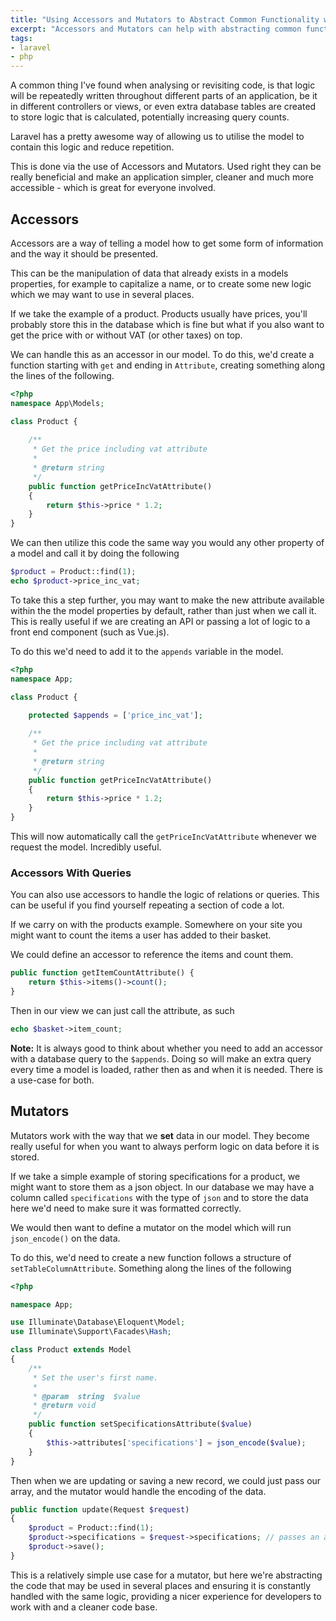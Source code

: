 ```yaml
---
title: "Using Accessors and Mutators to Abstract Common Functionality within Laravel"
excerpt: "Accessors and Mutators can help with abstracting common functionality in our application into one consistent location. By utilising them we can provide a more consistent codebase and improve the workflow between developers."
tags:
- laravel
- php
---
```


A common thing I've found when analysing or revisiting code, is that logic will be repeatedly written throughout different parts of an application, be it in different controllers or views, or even extra database tables are created to store logic that is calculated, potentially increasing query counts. 

Laravel has a pretty awesome way of allowing us to utilise the model to contain this logic and reduce repetition.

This is done via the use of Accessors and Mutators. Used right they can be really beneficial and make an application simpler, cleaner and much more accessible - which is great for everyone involved.

## Accessors

Accessors are a way of telling a model how to get some form of information and the way it should be presented. 

This can be the manipulation of data that already exists in a models properties, for example to capitalize a name, or to create some new logic which we may want to use in several places.

If we take the example of a product. Products usually have prices, you'll probably store this in the database which is fine but what if you also want to get the price with or without VAT (or other taxes) on top.  

We can handle this as an accessor in our model. To do this, we'd create a function starting with `get` and ending in `Attribute`, creating something along the lines of the following.

```php
<?php 
namespace App\Models;

class Product { 
 
    /**
     * Get the price including vat attribute
     *
     * @return string
     */
    public function getPriceIncVatAttribute()
    {
        return $this->price * 1.2;
    }
}  
```

We can then utilize this code the same way you would any other property of a model and call it by doing the following

```php
$product = Product::find(1);
echo $product->price_inc_vat;
```

To take this a step further, you may want to make the new attribute available within the the model properties by default, rather than just when we call it. This is really useful if we are creating an API or passing a lot of logic to a front end component (such as Vue.js).

To do this we'd need to add it to the `appends` variable in the model.

```php
<?php 
namespace App;

class Product {
 
    protected $appends = ['price_inc_vat'];

    /**
     * Get the price including vat attribute
     *
     * @return string
     */
    public function getPriceIncVatAttribute()
    {
        return $this->price * 1.2;
    }
}  
```

This will now automatically call the `getPriceIncVatAttribute` whenever we request the model. Incredibly useful.

### Accessors With Queries

You can also use accessors to handle the logic of relations or queries. This can be useful if you find yourself repeating a section of code a lot.

If we carry on with the products example. Somewhere on your site you might want to count the items a user has added to their basket. 

We could define an accessor to reference the items and count them. 

```php
public function getItemCountAttribute() {
    return $this->items()->count();
}
```

Then in our view we can just call the attribute, as such

```php
echo $basket->item_count;
```

**Note:** It is always good to think about whether you need to add an accessor with a database query to the `$appends`. Doing so will make an extra query every time a model is loaded, rather then as and when it is needed. There is a use-case for both. 

## Mutators

Mutators work with the way that we **set** data in our model. They become really useful for when you want to always perform logic on data before it is stored.

If we take a simple example of storing specifications for a product, we might want to store them as a json object. In our database we may have a column called `specifications` with the type of `json` and to store the data here we'd need to make sure it was formatted correctly.  

We would then want to define a mutator on the model which will run `json_encode()` on the data. 

To do this, we'd need to create a new function follows a structure of `setTableColumnAttribute`. Something along the lines of the following

```php
<?php

namespace App;

use Illuminate\Database\Eloquent\Model;
use Illuminate\Support\Facades\Hash;

class Product extends Model
{
    /**
     * Set the user's first name.
     *
     * @param  string  $value
     * @return void
     */
    public function setSpecificationsAttribute($value)
    {
        $this->attributes['specifications'] = json_encode($value);
    }
}
```

Then when we are updating or saving a new record, we could just pass our array, and the mutator would handle the encoding of the data. 

```php
public function update(Request $request)
{
    $product = Product::find(1);
    $product->specifications = $request->specifications; // passes an array
    $product->save();
}
```

This is a relatively simple use case for a mutator, but here we're abstracting the code that may be used in several places and ensuring it is constantly handled with the same logic, providing a nicer experience for developers to work with and a cleaner code base.